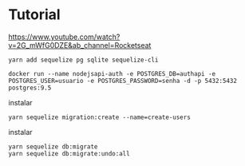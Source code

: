 # Tutorial

https://www.youtube.com/watch?v=2G_mWfG0DZE&ab_channel=Rocketseat


```
yarn add sequelize pg sqlite sequelize-cli
```

```
docker run --name nodejsapi-auth -e POSTGRES_DB=authapi -e POSTGRES_USER=usuario -e POSTGRES_PASSWORD=senha -d -p 5432:5432 postgres:9.5
```

instalar
```
yarn sequelize migration:create --name=create-users
```

instalar
```
yarn sequelize db:migrate
yarn sequelize db:migrate:undo:all
```